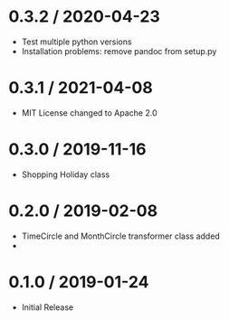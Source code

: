 # 0.3.2 / 2020-04-23

  * Test multiple python versions
  * Installation problems: remove pandoc from setup.py

# 0.3.1 / 2021-04-08

  * MIT License changed to Apache 2.0

# 0.3.0 / 2019-11-16

  * Shopping Holiday class

# 0.2.0 / 2019-02-08

  * TimeCircle and MonthCircle transformer class added
  * 

# 0.1.0 / 2019-01-24

  * Initial Release
